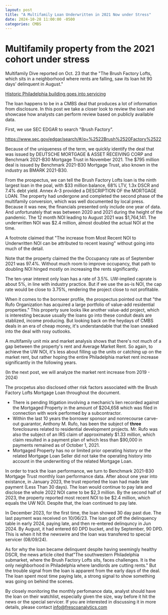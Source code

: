 ```yaml
---
layout: post
title: "A Multifamily Loan Underwritten in 2021 Now under Stress"
date: 2024-10-28 11:00:00 -0500
categories: CMBS
---
```


# Multifamily property from the 2021 cohort under stress

Multifamily Dive reported on Oct. 23 that the "The Brush Factory Lofts, which sits in a neighborhood where rents are falling, saw its loan hit 90 days’ delinquent in August."

[Historic Philadelphia building goes into servicing](https://www.multifamilydive.com/news/brush-factory-lofts-south-philadelphia-housing-special-servicing/730466/)

The loan happens to be in a CMBS deal that produces a lot of information from disclosure. In this post we take a closer look to review the loan and showcase how analysts can perform review based on publicly available data.

First, we use SEC EDGAR to search "Brush Factory".

https://www.sec.gov/edgar/search/#/q=%2522Brush%2520Factory%2522

Because of the uniqueness of the term, we quickly identify the deal that was issued by DEUTSCHE MORTGAGE & ASSET RECEIVING CORP and Benchmark 2021-B30 Mortgage Trust in November 2021. The $795 million deal is issued by Benchmark 2021-B30 Mortgage Trust, also known in the industry as BMARK 2021-B30.

From the prospectus, we can tell the Brush Factory Lofts loan is the ninth largest loan in the poal, with $33 million balance, 68% LTV, 1.3x DSCR and 7.4% debt yield. Annex A-3 provided a DESCRIPTION OF the MORTGAGE LOAN. The property had undergone and completed the second phase of the multifamily conversion, which was well documented by local press. Because it was new, the financials presented only include one year of data. And unfortunately that was between 2020 and 2021 during the height of the pandemic. The 12 month NOI leading to August 2021 was $1,764,141. The underwritten NOI was $2.4 million, almost doubled the actual NOI at the time.

A footnote claimed that "The increase from Most Recent NOI to Underwritten NOI can be attributed to recent leasing" without going into much of the detail.

Note that the property claimed the the Occupancy rate as of September 2021 was 97.4%. Without much room to improve occupancy, that path to doubling NOI hinged mostly on increasing the rents significantly.

The ten-year interest only loan has a rate of 3.5%. UW-implied caprate is about 5%, in line with industry practice. But if we use the as-is NOI, the cap rate would be close to 3.75%, rendering the project close to not profitable.

When it comes to the borrower profile, the prospectus pointed out that "the Rufo Organization has acquired a large portfolio of value-add residential properties." This property sure looks like another value-add project, which is interesting because usually the loans go into these conduit deals are stablized, income producing. But looking back on the heydays of CMBS deals in an era of cheap money, it's understandable that the loan sneaked into the deal with rosy outlooks.

A multifamily unit mix and market analysis shows that there's not much of a gap between the property's rent and Average Market Rent. So again, to achieve the UW NOI, it's less about filling up the units or catching up on the market rent, but rather hoping the entire Philadelphia market rent increase significantly in the following years.

(In the next post, we will analyze the market rent increase from 2019 - 2024)

The procpetus also disclosed other risk factors associated with the Brush Factory Lofts Mortgage Loan throughout the document.

- There is pending litigation involving a mechanic’s lien recorded against the Mortgaged Property in the amount of $204,658 which was filed in connection with work performed by a subcontractor.
- Within the last 10 years the borrower sponsor and nonrecourse carve-out guarantor, Anthony M. Rufo, has been the subject of **three** foreclosures related to residential development projects. Mr. Rufo was also the subject of an IRS claim of approximately $1.33 million, which claim resulted in a payment plan of which less than $90,000 in payments remained as of October 1, 2021.
- Mortgaged Property has no or limited prior operating history or the related Mortgage Loan Seller did not take the operating history into account in the underwriting of the related Mortgage Loan.

In order to track the loan performance, we turn to Benchmark 2021-B30 Mortgage Trust monthly loan performance data. After about one year into existance, in January 2023, the trust reported the loan had made late payment (Less Than 30 days). The loan would continue to pay late and disclose the whole 2022 NOI came to be $2,3 million. By the second half of 2023, the property reported most recent NOI to be $2.4 million, which equals the UW NOI. Despite that, the loan continued to pay late.

In December 2023, for the first time, the loan showed 30 day past due. The last payment was received on 10/06/23. The loan got off the delinquency table in early 2024, paying late, and then re-entered delinquncy in Jun 2024. By August, it had entered 60 DPD bucket, and by September, 90 DPD. This is when it hit the newswire and the loan was transfered to special servicer (08/09/24).

As for why the loan became delinquent despite having seemingly healthy DSCR, the news article cited that"The southwestern Philadelphia submarket, where the Brush Factory Lofts sits, faces challenges. It is the only neighborhood in Philadelphia where landlords are cutting rents." But the trouble signal from the loan is apparent from the early days of the deal. The loan spent most time paying late, a strong signal to show something was going on behind the scenes.

By closely monitoring the monthly perfomance data, analyst should have the loan on their watchlist, especially given the size, way before it hit the news or the special servicer. If you are interested in discussing it in more details, please contact info@frescoanalytics.com